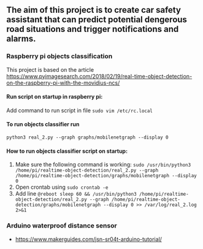 ## The aim of this project is to create car safety assistant that can predict potential dengerous road situations and trigger notifications and alarms.
### Raspberry pi objects classification
This project is based on the article https://www.pyimagesearch.com/2018/02/19/real-time-object-detection-on-the-raspberry-pi-with-the-movidius-ncs/

#### Run script on startup in raspberry pi:
Add command to run script in file `sudo vim /etc/rc.local`

#### To run objects classifier run
`python3 real_2.py --graph graphs/mobilenetgraph --display 0`

#### How to run objects classifier script on startup:
1. Make sure the following command is working:
`sudo /usr/bin/python3 /home/pi/realtime-object-detection/real_2.py --graph /home/pi/realtime-object-detection/graphs/mobilenetgraph --display 0`
2. Open crontab using `sudo crontab -e`
3. Add line `@reboot sleep 60 && /usr/bin/python3 /home/pi/realtime-object-detection/real_2.py --graph /home/pi/realtime-object-detection/graphs/mobilenetgraph --display 0 >> /var/log/real_2.log 2>&1`

### Arduino waterproof distance sensor
- https://www.makerguides.com/jsn-sr04t-arduino-tutorial/
